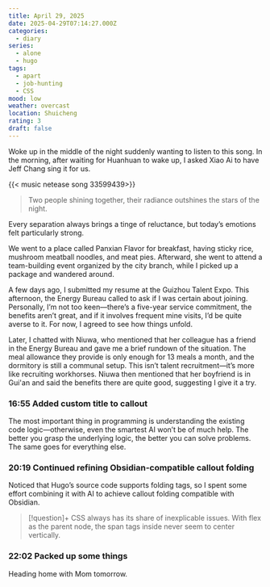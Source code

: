 ```yaml
---
title: April 29, 2025
date: 2025-04-29T07:14:27.000Z
categories:
  - diary
series:
  - alone
  - hugo
tags:
  - apart
  - job-hunting
  - CSS
mood: low
weather: overcast
location: Shuicheng
rating: 3
draft: false
---
```


Woke up in the middle of the night suddenly wanting to listen to this song. In the morning, after waiting for Huanhuan to wake up, I asked Xiao Ai to have Jeff Chang sing it for us.

{{< music netease song 33599439>}}

> Two people shining together, their radiance outshines the stars of the night.

Every separation always brings a tinge of reluctance, but today’s emotions felt particularly strong.

We went to a place called Panxian Flavor for breakfast, having sticky rice, mushroom meatball noodles, and meat pies. Afterward, she went to attend a team-building event organized by the city branch, while I picked up a package and wandered around.

A few days ago, I submitted my resume at the Guizhou Talent Expo. This afternoon, the Energy Bureau called to ask if I was certain about joining. Personally, I’m not too keen—there’s a five-year service commitment, the benefits aren’t great, and if it involves frequent mine visits, I’d be quite averse to it. For now, I agreed to see how things unfold.

Later, I chatted with Niuwa, who mentioned that her colleague has a friend in the Energy Bureau and gave me a brief rundown of the situation. The meal allowance they provide is only enough for 13 meals a month, and the dormitory is still a communal setup. This isn’t talent recruitment—it’s more like recruiting workhorses. Niuwa then mentioned that her boyfriend is in Gui'an and said the benefits there are quite good, suggesting I give it a try.

### 16:55 Added custom title to callout

The most important thing in programming is understanding the existing code logic—otherwise, even the smartest AI won’t be of much help. The better you grasp the underlying logic, the better you can solve problems. The same goes for everything else.

### 20:19 Continued refining Obsidian-compatible callout folding

Noticed that Hugo’s source code supports folding tags, so I spent some effort combining it with AI to achieve callout folding compatible with Obsidian.

> [!question]+ 
> CSS always has its share of inexplicable issues. With flex as the parent node, the span tags inside never seem to center vertically.

### 22:02 Packed up some things

Heading home with Mom tomorrow. 